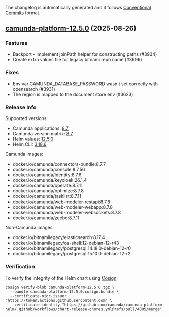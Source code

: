 The changelog is automatically generated and it follows [Conventional Commits](https://www.conventionalcommits.org/en/v1.0.0/) format.

## [camunda-platform-12.5.0](https://github.com/camunda/camunda-platform-helm/releases/tag/camunda-platform-12.5.0) (2025-08-26)

### Features

- Backport - implement joinPath helper for constructing paths (#3934)
- Create extra values file for legacy bitnami repo name (#3996)

### Fixes

- Env var CAMUNDA_DATABASE_PASSWORD wasn't set correctly with opensearch (#3931)
- The region is mapped to the document store env (#3623)

<!-- generated by git-cliff -->
### Release Info

Supported versions:

- Camunda applications: [8.7](https://github.com/camunda/camunda/releases?q=tag%3A8.7&expanded=true)
- Camunda version matrix: [8.7](https://helm.camunda.io/camunda-platform/version-matrix/camunda-8.7)
- Helm values: [12.5.0](https://artifacthub.io/packages/helm/camunda/camunda-platform/12.5.0#parameters)
- Helm CLI: [3.18.6](https://github.com/helm/helm/releases/tag/v3.18.6)

Camunda images:

- docker.io/camunda/connectors-bundle:8.7.7
- docker.io/camunda/console:8.7.56
- docker.io/camunda/identity:8.7.6
- docker.io/camunda/keycloak:26.1.4
- docker.io/camunda/operate:8.7.11
- docker.io/camunda/optimize:8.7.8
- docker.io/camunda/tasklist:8.7.11
- docker.io/camunda/web-modeler-restapi:8.7.8
- docker.io/camunda/web-modeler-webapp:8.7.8
- docker.io/camunda/web-modeler-websockets:8.7.8
- docker.io/camunda/zeebe:8.7.11

Non-Camunda images:

- docker.io/bitnamilegacy/elasticsearch:8.17.4
- docker.io/bitnamilegacy/os-shell:12-debian-12-r43
- docker.io/bitnamilegacy/postgresql:14.18.0-debian-12-r0
- docker.io/bitnamilegacy/postgresql:15.10.0-debian-12-r2

### Verification

To verify the integrity of the Helm chart using [Cosign](https://docs.sigstore.dev/signing/quickstart/):

```shell
cosign verify-blob camunda-platform-12.5.0.tgz \
  --bundle camunda-platform-12.5.0.cosign.bundle \
  --certificate-oidc-issuer "https://token.actions.githubusercontent.com" \
  --certificate-identity "https://github.com/camunda/camunda-platform-helm/.github/workflows/chart-release-chores.yml@refs/pull/4005/merge"
```
